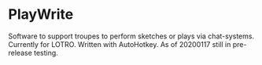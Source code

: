 # PlayWrite
Software to support troupes to perform sketches or plays via chat-systems. Currently for LOTRO. Written with AutoHotkey.
As of 20200117 still in pre-release testing.
